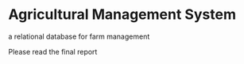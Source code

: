 # Agricultural Management System
a relational database for farm management

Please read the final report

